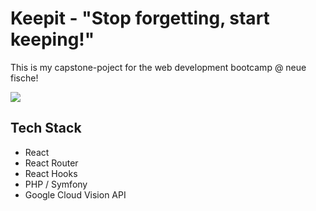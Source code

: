# Keepit - "Stop forgetting, start keeping!"

This is my capstone-poject for the web development bootcamp @ neue fische!

<img src="./readmeFiles/23-sec-ezgif-low.gif">


## Tech Stack
- React
- React Router
- React Hooks
- PHP / Symfony
- Google Cloud Vision API

